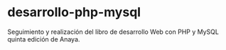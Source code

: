 # desarrollo-php-mysql
Seguimiento y realización del libro de desarrollo Web con PHP y MySQL quinta edición de Anaya.
